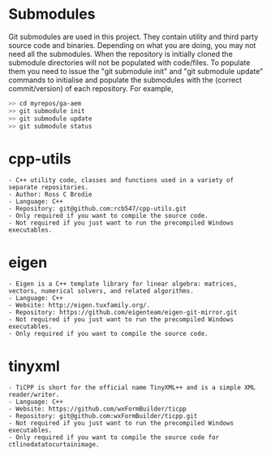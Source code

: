 Submodules
===========

Git submodules are used in this project. They contain utility and third party source code and binaries. Depending on what you are doing, you may not need all the submodules. When the repository is initially cloned the submodule directories will not be populated with code/files. To populate them you need to issue the "git submodule init" and "git submodule update" commands to initialise and populate the submodules with the (correct commit/version) of each repository. For example,

```bash script
>> cd myrepos/ga-aem 
>> git submodule init 
>> git submodule update 
>> git submodule status 
```

# cpp-utils
	- C++ utility code, classes and functions used in a variety of separate repositories.
	- Author: Ross C Brodie
	- Language: C++
	- Repository: git@github.com:rcb547/cpp-utils.git
	- Only required if you want to compile the source code.
	- Not required if you just want to run the precompiled Windows executables.

# eigen
	- Eigen is a C++ template library for linear algebra: matrices, vectors, numerical solvers, and related algorithms.
	- Language: C++
	- Website: http://eigen.tuxfamily.org/.	
	- Repository: https://github.com/eigenteam/eigen-git-mirror.git	
	- Not required if you just want to run the precompiled Windows executables.
	- Only required if you want to compile the source code.

# tinyxml
	- TiCPP is short for the official name TinyXML++ and is a simple XML reader/writer.
	- Language: C++
	- Website: https://github.com/wxFormBuilder/ticpp
	- Repository: git@github.com:wxFormBuilder/ticpp.git
	- Not required if you just want to run the precompiled Windows executables.
	- Only required if you want to compile the source code for ctlinedatatocurtainimage.
